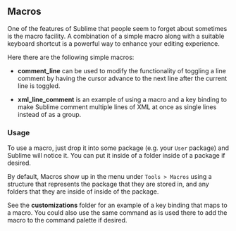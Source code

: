 Macros
------

One of the features of Sublime that people seem to forget about sometimes is the
macro facility. A combination of a simple macro along with a suitable keyboard
shortcut is a powerful way to enhance your editing experience.

Here there are the following simple macros:

 * **comment_line** can be used to modify the functionality of toggling a line
   comment by having the cursor advance to the next line after the current line
   is toggled.

 * **xml_line_comment** is an example of using a macro and a key binding to
   make Sublime comment multiple lines of XML at once as single lines instead
   of as a group.

### Usage

To use a macro, just drop it into some package (e.g. your `User` package) and
Sublime will notice it. You can put it inside of a folder inside of a package
if desired.

By default, Macros show up in the menu under `Tools > Macros` using a structure
that represents the package that they are stored in, and any folders that they
are inside of inside of the package.

See the **customizations** folder for an example of a key binding that maps to
a macro. You could also use the same command as is used there to add the macro
to the command palette if desired.